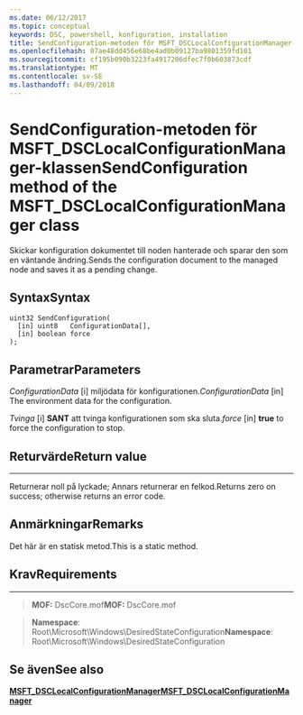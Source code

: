 ```yaml
---
ms.date: 06/12/2017
ms.topic: conceptual
keywords: DSC, powershell, konfiguration, installation
title: SendConfiguration-metoden för MSFT_DSCLocalConfigurationManager-klassen
ms.openlocfilehash: 07ae48dd456e68be4ad0b09127ba9801359fd101
ms.sourcegitcommit: cf195b090b3223fa4917206dfec7f0b603873cdf
ms.translationtype: MT
ms.contentlocale: sv-SE
ms.lasthandoff: 04/09/2018
---
```

# <a name="sendconfiguration-method-of-the-msftdsclocalconfigurationmanager-class"></a><span data-ttu-id="0a0f6-103">SendConfiguration-metoden för MSFT_DSCLocalConfigurationManager-klassen</span><span class="sxs-lookup"><span data-stu-id="0a0f6-103">SendConfiguration method of the MSFT_DSCLocalConfigurationManager class</span></span>

<span data-ttu-id="0a0f6-104">Skickar konfiguration dokumentet till noden hanterade och sparar den som en väntande ändring.</span><span class="sxs-lookup"><span data-stu-id="0a0f6-104">Sends the configuration document to the managed node and saves it as a pending change.</span></span>

<a name="syntax"></a><span data-ttu-id="0a0f6-105">Syntax</span><span class="sxs-lookup"><span data-stu-id="0a0f6-105">Syntax</span></span>
------

```mof
uint32 SendConfiguration(
  [in] uint8   ConfigurationData[],
  [in] boolean force
);
```

<a name="parameters"></a><span data-ttu-id="0a0f6-106">Parametrar</span><span class="sxs-lookup"><span data-stu-id="0a0f6-106">Parameters</span></span>
----------

<span data-ttu-id="0a0f6-107">*ConfigurationData* \[i\] miljödata för konfigurationen.</span><span class="sxs-lookup"><span data-stu-id="0a0f6-107">*ConfigurationData* \[in\] The environment data for the configuration.</span></span>

<span data-ttu-id="0a0f6-108">*Tvinga* \[i\] **SANT** att tvinga konfigurationen som ska sluta.</span><span class="sxs-lookup"><span data-stu-id="0a0f6-108">*force* \[in\] **true** to force the configuration to stop.</span></span>

## <a name="return-value"></a><span data-ttu-id="0a0f6-109">Returvärde</span><span class="sxs-lookup"><span data-stu-id="0a0f6-109">Return value</span></span>
------------

<span data-ttu-id="0a0f6-110">Returnerar noll på lyckade; Annars returnerar en felkod.</span><span class="sxs-lookup"><span data-stu-id="0a0f6-110">Returns zero on success; otherwise returns an error code.</span></span>

## <a name="remarks"></a><span data-ttu-id="0a0f6-111">Anmärkningar</span><span class="sxs-lookup"><span data-stu-id="0a0f6-111">Remarks</span></span>

<span data-ttu-id="0a0f6-112">Det här är en statisk metod.</span><span class="sxs-lookup"><span data-stu-id="0a0f6-112">This is a static method.</span></span>

## <a name="requirements"></a><span data-ttu-id="0a0f6-113">Krav</span><span class="sxs-lookup"><span data-stu-id="0a0f6-113">Requirements</span></span>
------------
><span data-ttu-id="0a0f6-114">**MOF:** DscCore.mof</span><span class="sxs-lookup"><span data-stu-id="0a0f6-114">**MOF:** DscCore.mof</span></span>

><span data-ttu-id="0a0f6-115">**Namespace**: Root\Microsoft\Windows\DesiredStateConfiguration</span><span class="sxs-lookup"><span data-stu-id="0a0f6-115">**Namespace**: Root\Microsoft\Windows\DesiredStateConfiguration</span></span>


## <a name="see-also"></a><span data-ttu-id="0a0f6-116">Se även</span><span class="sxs-lookup"><span data-stu-id="0a0f6-116">See also</span></span>


[<span data-ttu-id="0a0f6-117">**MSFT_DSCLocalConfigurationManager**</span><span class="sxs-lookup"><span data-stu-id="0a0f6-117">**MSFT_DSCLocalConfigurationManager**</span></span>](msft-dsclocalconfigurationmanager.md)